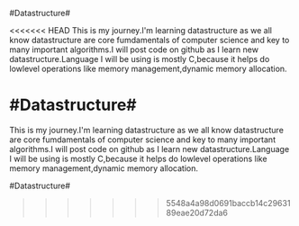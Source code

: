 #Datastructure#

<<<<<<< HEAD
This is my journey.I'm learning datastructure as we all know datastructure are core fumdamentals of computer science and key to many important algorithms.I will post code on github as I learn new datastructure.Language I will be using is mostly C,because it helps do lowlevel operations like memory management,dynamic memory allocation.  

#Datastructure#
=======
This is my journey.I'm learning datastructure as we all know datastructure are core fumdamentals of computer science and key to 
many important algorithms.I will post code on github as I learn new datastructure.Language I will be using is mostly C,because 
it helps do lowlevel operations like memory management,dynamic memory allocation.  

#Datastructure#
>>>>>>> 5548a4a98d0691baccb14c2963189eae20d72da6
